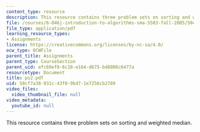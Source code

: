 ```yaml
---
content_type: resource
description: This resource contains three problem sets on sorting and weighted median.
file: /courses/6-046j-introduction-to-algorithms-sma-5503-fall-2005/50cf7a38931c43f09bd71e7256cb2789_ps2.pdf
file_type: application/pdf
learning_resource_types:
- Assignments
license: https://creativecommons.org/licenses/by-nc-sa/4.0/
ocw_type: OCWFile
parent_title: Assignments
parent_type: CourseSection
parent_uid: efc69ef8-6c18-e164-d675-bd8808c6477a
resourcetype: Document
title: ps2.pdf
uid: 50cf7a38-931c-43f0-9bd7-1e7256cb2789
video_files:
  video_thumbnail_file: null
video_metadata:
  youtube_id: null
---
```

This resource contains three problem sets on sorting and weighted median.